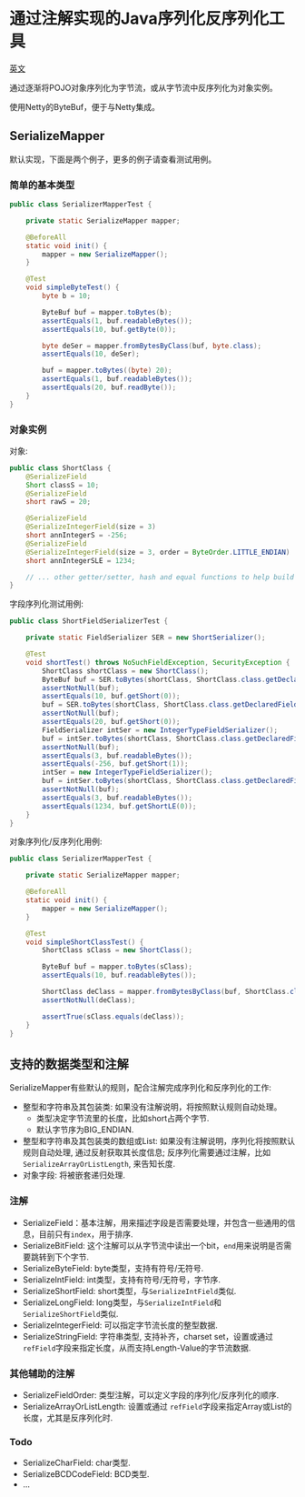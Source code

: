 # 通过注解实现的Java序列化反序列化工具

[英文](https://github.com/novrain/bytes-pojo-serializer/blob/master/README.md)

通过逐渐将POJO对象序列化为字节流，或从字节流中反序列化为对象实例。

使用Netty的ByteBuf，便于与Netty集成。

## SerializeMapper

默认实现，下面是两个例子，更多的例子请查看测试用例。

### 简单的基本类型

```Java
public class SerializerMapperTest {

    private static SerializeMapper mapper;

    @BeforeAll
    static void init() {
        mapper = new SerializeMapper();
    }

    @Test
    void simpleByteTest() {
        byte b = 10;

        ByteBuf buf = mapper.toBytes(b);
        assertEquals(1, buf.readableBytes());
        assertEquals(10, buf.getByte(0));

        byte deSer = mapper.fromBytesByClass(buf, byte.class);
        assertEquals(10, deSer);

        buf = mapper.toBytes((byte) 20);
        assertEquals(1, buf.readableBytes());
        assertEquals(20, buf.readByte());
    }
}
```

### 对象实例

对象:

```Java
public class ShortClass {
    @SerializeField
    Short classS = 10;
    @SerializeField
    short rawS = 20;

    @SerializeField
    @SerializeIntegerField(size = 3)
    short annIntegerS = -256;
    @SerializeField
    @SerializeIntegerField(size = 3, order = ByteOrder.LITTLE_ENDIAN)
    short annIntegerSLE = 1234;

    // ... other getter/setter, hash and equal functions to help build tests.
}
```

字段序列化测试用例:

```Java
public class ShortFieldSerializerTest {

    private static FieldSerializer SER = new ShortSerializer();

    @Test
    void shortTest() throws NoSuchFieldException, SecurityException {
        ShortClass shortClass = new ShortClass();
        ByteBuf buf = SER.toBytes(shortClass, ShortClass.class.getDeclaredField("classS"));
        assertNotNull(buf);
        assertEquals(10, buf.getShort(0));
        buf = SER.toBytes(shortClass, ShortClass.class.getDeclaredField("rawS"));
        assertNotNull(buf);
        assertEquals(20, buf.getShort(0));
        FieldSerializer intSer = new IntegerTypeFieldSerializer();
        buf = intSer.toBytes(shortClass, ShortClass.class.getDeclaredField("annIntegerS"));
        assertNotNull(buf);
        assertEquals(3, buf.readableBytes());
        assertEquals(-256, buf.getShort(1));
        intSer = new IntegerTypeFieldSerializer();
        buf = intSer.toBytes(shortClass, ShortClass.class.getDeclaredField("annIntegerSLE"));
        assertNotNull(buf);
        assertEquals(3, buf.readableBytes());
        assertEquals(1234, buf.getShortLE(0));
    }
}
```

对象序列化/反序列化用例:

```java
public class SerializerMapperTest {

    private static SerializeMapper mapper;

    @BeforeAll
    static void init() {
        mapper = new SerializeMapper();
    }

    @Test
    void simpleShortClassTest() {
        ShortClass sClass = new ShortClass();

        ByteBuf buf = mapper.toBytes(sClass);
        assertEquals(10, buf.readableBytes());

        ShortClass deClass = mapper.fromBytesByClass(buf, ShortClass.class);
        assertNotNull(deClass);

        assertTrue(sClass.equals(deClass));
    }
}
```

## 支持的数据类型和注解

SerializeMapper有些默认的规则，配合注解完成序列化和反序列化的工作:

* 整型和字符串及其包装类: 如果没有注解说明，将按照默认规则自动处理。
  * 类型决定字节流里的长度，比如short占两个字节.
  * 默认字节序为BIG_ENDIAN.
* 整型和字符串及其包装类的数组或List: 如果没有注解说明，序列化将按照默认规则自动处理, 通过反射获取其长度信息; 反序列化需要通过注解，比如```SerializeArrayOrListLength```, 来告知长度.
* 对象字段: 将被嵌套递归处理.

### 注解

* SerializeField：基本注解，用来描述字段是否需要处理，并包含一些通用的信息，目前只有```index```，用于排序.
* SerializeBitField: 这个注解可以从字节流中读出一个bit，```end```用来说明是否需要跳转到下个字节.
* SerializeByteField: byte类型，支持有符号/无符号.
* SerializeIntField: int类型，支持有符号/无符号，字节序.
* SerializeShortField: short类型，与```SerializeIntField```类似.
* SerializeLongField: long类型，与```SerializeIntField```和```SerializeShortField```类似.
* SerializeIntegerField: 可以指定字节流长度的整型数据.
* SerializeStringField: 字符串类型, 支持补齐，charset set，设置或通过 ```refField```字段来指定长度，从而支持Length-Value的字节流数据.

### 其他辅助的注解

* SerializeFieldOrder: 类型注解，可以定义字段的序列化/反序列化的顺序.
* SerializeArrayOrListLength: 设置或通过 ```refField```字段来指定Array或List的长度，尤其是反序列化时.

### Todo

* SerializeCharField: char类型.
* SerializeBCDCodeField: BCD类型.
* ...
